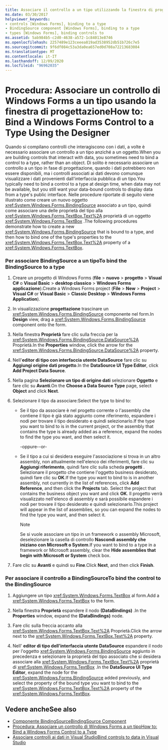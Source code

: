 ```yaml
---
title: Associare il controllo a un tipo utilizzando la finestra di progettazione
ms.date: 03/30/2017
helpviewer_keywords:
- controls [Windows Forms], binding to a type
- BindingSource component [Windows Forms], binding to a type
- types [Windows Forms], binding controls to
ms.assetid: 5ab984b5-c2d0-4638-a572-1c84013e8746
ms.openlocfilehash: 2257489e123ceeea819ad3538952db51b726c7e5
ms.sourcegitcommit: 9f6df084c53a3da0ea657ed0d708a72213683084
ms.translationtype: MT
ms.contentlocale: it-IT
ms.lasthandoff: 12/09/2020
ms.locfileid: "96962035"
---
```

# <a name="how-to-bind-a-windows-forms-control-to-a-type-using-the-designer"></a><span data-ttu-id="c35c9-102">Procedura: Associare un controllo di Windows Forms a un tipo usando la finestra di progettazione</span><span class="sxs-lookup"><span data-stu-id="c35c9-102">How to: Bind a Windows Forms Control to a Type Using the Designer</span></span>

<span data-ttu-id="c35c9-103">Quando si compilano controlli che interagiscono con i dati, a volte è necessario associare un controllo a un tipo anziché a un oggetto.</span><span class="sxs-lookup"><span data-stu-id="c35c9-103">When you are building controls that interact with data, you sometimes need to bind a control to a type, rather than an object.</span></span> <span data-ttu-id="c35c9-104">Di solito è necessario associare un controllo a un tipo in fase di progettazione, quando i dati potrebbero non essere disponibili, ma i controlli associati ai dati devono comunque visualizzare i dati provenienti dall'interfaccia pubblica di un tipo.</span><span class="sxs-lookup"><span data-stu-id="c35c9-104">You typically need to bind a control to a type at design time, when data may not be available, but you still want your data-bound controls to display data from a type's public interface.</span></span> <span data-ttu-id="c35c9-105">Nelle procedure riportate di seguito viene illustrato come creare un nuovo oggetto <xref:System.Windows.Forms.BindingSource> associato a un tipo, quindi come associare una delle proprietà del tipo alla <xref:System.Windows.Forms.TextBox.Text%2A> proprietà di un oggetto <xref:System.Windows.Forms.TextBox> .</span><span class="sxs-lookup"><span data-stu-id="c35c9-105">The following procedures demonstrate how to create a new <xref:System.Windows.Forms.BindingSource> that is bound to a type, and then how to bind one of the type's properties to the <xref:System.Windows.Forms.TextBox.Text%2A> property of a <xref:System.Windows.Forms.TextBox>.</span></span>

### <a name="to-bind-the-bindingsource-to-a-type"></a><span data-ttu-id="c35c9-106">Per associare BindingSource a un tipo</span><span class="sxs-lookup"><span data-stu-id="c35c9-106">To bind the BindingSource to a type</span></span>

1. <span data-ttu-id="c35c9-107">Creare un progetto di Windows Forms (**file**  >  **nuovo**  >  **progetto**  >  **Visual C#** o **Visual Basic**  >  **desktop classico**  >  **Windows Forms applicazione**).</span><span class="sxs-lookup"><span data-stu-id="c35c9-107">Create a Windows Forms project (**File** > **New** > **Project** > **Visual C#** or **Visual Basic** > **Classic Desktop** > **Windows Forms Application**).</span></span>

2. <span data-ttu-id="c35c9-108">In visualizzazione **progettazione** trascinare un <xref:System.Windows.Forms.BindingSource> componente nel form.</span><span class="sxs-lookup"><span data-stu-id="c35c9-108">In **Design** view, drag a <xref:System.Windows.Forms.BindingSource> component onto the form.</span></span>

3. <span data-ttu-id="c35c9-109">Nella finestra **Proprietà** fare clic sulla freccia per la <xref:System.Windows.Forms.BindingSource.DataSource%2A> Proprietà.</span><span class="sxs-lookup"><span data-stu-id="c35c9-109">In the **Properties** window, click the arrow for the <xref:System.Windows.Forms.BindingSource.DataSource%2A> property.</span></span>

4. <span data-ttu-id="c35c9-110">Nell'**editor di tipo con interfaccia utente DataSource** fare clic su **Aggiungi origine dati progetto**.</span><span class="sxs-lookup"><span data-stu-id="c35c9-110">In the **DataSource UI Type Editor**, click **Add Project Data Source**.</span></span>

5. <span data-ttu-id="c35c9-111">Nella pagina **Selezionare un tipo di origine dati** selezionare **Oggetto** e fare clic su **Avanti**.</span><span class="sxs-lookup"><span data-stu-id="c35c9-111">On the **Choose a Data Source Type** page, select **Object** and click **Next**.</span></span>

6. <span data-ttu-id="c35c9-112">Selezionare il tipo da associare:</span><span class="sxs-lookup"><span data-stu-id="c35c9-112">Select the type to bind to:</span></span>

    - <span data-ttu-id="c35c9-113">Se il tipo da associare è nel progetto corrente o l'assembly che contiene il tipo è già stato aggiunto come riferimento, espandere i nodi per trovare il tipo desiderato e quindi selezionarlo.</span><span class="sxs-lookup"><span data-stu-id="c35c9-113">If the type you want to bind to is in the current project, or the assembly that contains the type is already added as a reference, expand the nodes to find the type you want, and then select it.</span></span>

      <span data-ttu-id="c35c9-114">\-oppure-</span><span class="sxs-lookup"><span data-stu-id="c35c9-114">\-or-</span></span>

    - <span data-ttu-id="c35c9-115">Se il tipo a cui si desidera eseguire l'associazione si trova in un altro assembly, non attualmente nell'elenco dei riferimenti, fare clic su **Aggiungi riferimento**, quindi fare clic sulla scheda **progetti** . Selezionare il progetto che contiene l'oggetto business desiderato, quindi fare clic su **OK**.</span><span class="sxs-lookup"><span data-stu-id="c35c9-115">If the type you want to bind to is in another assembly, not currently in the list of references, click **Add Reference**, and then click the **Projects** tab. Select the project that contains the business object you want and click **OK**.</span></span> <span data-ttu-id="c35c9-116">Il progetto verrà visualizzato nell'elenco di assembly e sarà possibile espandere i nodi per trovare il tipo desiderato e quindi selezionarlo.</span><span class="sxs-lookup"><span data-stu-id="c35c9-116">This project will appear in the list of assemblies, so you can expand the nodes to find the type you want, and then select it.</span></span>

      > [!NOTE]
      > <span data-ttu-id="c35c9-117">Se si vuole associare un tipo in un framework o assembly Microsoft, deselezionare la casella di controllo **Nascondi assembly che iniziano con Microsoft o System**.</span><span class="sxs-lookup"><span data-stu-id="c35c9-117">If you want to bind to a type in a framework or Microsoft assembly, clear the **Hide assemblies that begin with Microsoft or System** check box.</span></span>

7. <span data-ttu-id="c35c9-118">Fare clic su **Avanti** e quindi su **Fine**.</span><span class="sxs-lookup"><span data-stu-id="c35c9-118">Click **Next**, and then click **Finish**.</span></span>

### <a name="to-bind-the-control-to-the-bindingsource"></a><span data-ttu-id="c35c9-119">Per associare il controllo a BindingSource</span><span class="sxs-lookup"><span data-stu-id="c35c9-119">To bind the control to the BindingSource</span></span>

1. <span data-ttu-id="c35c9-120">Aggiungere un tipo <xref:System.Windows.Forms.TextBox> al form.</span><span class="sxs-lookup"><span data-stu-id="c35c9-120">Add a <xref:System.Windows.Forms.TextBox> to the form.</span></span>

2. <span data-ttu-id="c35c9-121">Nella finestra **Proprietà** espandere il nodo **(DataBindings)** .</span><span class="sxs-lookup"><span data-stu-id="c35c9-121">In the **Properties** window, expand the **(DataBindings)** node.</span></span>

3. <span data-ttu-id="c35c9-122">Fare clic sulla freccia accanto alla <xref:System.Windows.Forms.TextBox.Text%2A> Proprietà.</span><span class="sxs-lookup"><span data-stu-id="c35c9-122">Click the arrow next to the <xref:System.Windows.Forms.TextBox.Text%2A> property.</span></span>

4. <span data-ttu-id="c35c9-123">Nell' **editor di tipo dell'interfaccia utente DataSource** espandere il nodo per l'oggetto <xref:System.Windows.Forms.BindingSource> aggiunto in precedenza e selezionare la proprietà del tipo associato che si desidera associare alla <xref:System.Windows.Forms.TextBox.Text%2A> proprietà di <xref:System.Windows.Forms.TextBox> .</span><span class="sxs-lookup"><span data-stu-id="c35c9-123">In the **DataSource UI Type Editor**, expand the node for the <xref:System.Windows.Forms.BindingSource> added previously, and select the property of the bound type you want to bind to the <xref:System.Windows.Forms.TextBox.Text%2A> property of the <xref:System.Windows.Forms.TextBox>.</span></span>

## <a name="see-also"></a><span data-ttu-id="c35c9-124">Vedere anche</span><span class="sxs-lookup"><span data-stu-id="c35c9-124">See also</span></span>

- [<span data-ttu-id="c35c9-125">Componente BindingSource</span><span class="sxs-lookup"><span data-stu-id="c35c9-125">BindingSource Component</span></span>](bindingsource-component.md)
- [<span data-ttu-id="c35c9-126">Procedura: Associare un controllo di Windows Forms a un tipo</span><span class="sxs-lookup"><span data-stu-id="c35c9-126">How to: Bind a Windows Forms Control to a Type</span></span>](how-to-bind-a-windows-forms-control-to-a-type.md)
- [<span data-ttu-id="c35c9-127">Associare controlli ai dati in Visual Studio</span><span class="sxs-lookup"><span data-stu-id="c35c9-127">Bind controls to data in Visual Studio</span></span>](/visualstudio/data-tools/bind-controls-to-data-in-visual-studio)
